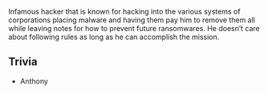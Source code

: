 Infamous hacker that is known for hacking into the various systems of corporations placing malware and having them pay him to remove them all while leaving notes for how to prevent future ransomwares. He doesn’t care about following rules as long as he can accomplish the mission.

## Trivia

* Anthony
